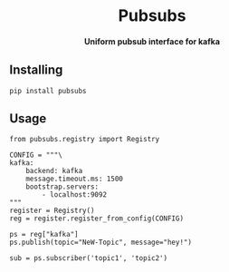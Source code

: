 <h1 align='center'>
    Pubsubs
</h1>

<h4 align='center'>
    Uniform pubsub interface for kafka
</h4>


## Installing

```
pip install pubsubs
```

## Usage

```
from pubsubs.registry import Registry

CONFIG = """\
kafka:
    backend: kafka
    message.timeout.ms: 1500
    bootstrap.servers:
        - localhost:9092
"""
register = Registry()
reg = register.register_from_config(CONFIG)

ps = reg["kafka"]
ps.publish(topic="NeW-Topic", message="hey!")

sub = ps.subscriber('topic1', 'topic2')
```
